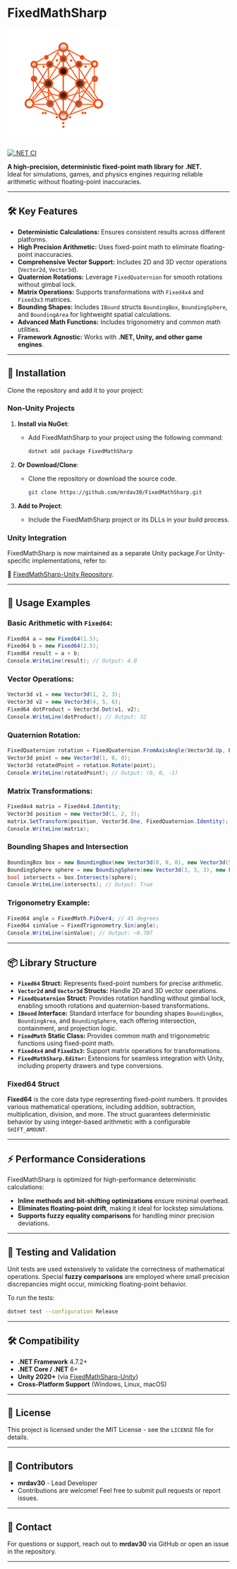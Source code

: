 FixedMathSharp
==============

![FixedMathSharp Icon](https://raw.githubusercontent.com/mrdav30/fixedmathsharp/main/icon.png)

[![.NET CI](https://github.com/mrdav30/FixedMathSharp/actions/workflows/dotnet.yml/badge.svg)](https://github.com/mrdav30/FixedMathSharp/actions/workflows/dotnet.yml)

**A high-precision, deterministic fixed-point math library for .NET.**  
Ideal for simulations, games, and physics engines requiring reliable arithmetic without floating-point inaccuracies.

---

## 🛠️ Key Features

- **Deterministic Calculations:** Ensures consistent results across different platforms. 
- **High Precision Arithmetic:** Uses fixed-point math to eliminate floating-point inaccuracies.
- **Comprehensive Vector Support:** Includes 2D and 3D vector operations (`Vector2d`, `Vector3d`).
- **Quaternion Rotations:** Leverage `FixedQuaternion` for smooth rotations without gimbal lock.
- **Matrix Operations:** Supports transformations with `Fixed4x4` and `Fixed3x3` matrices.
- **Bounding Shapes:** Includes `IBound` structs `BoundingBox`, `BoundingSphere`, and `BoundingArea` for lightweight spatial calculations.
- **Advanced Math Functions:** Includes trigonometry and common math utilities.
- **Framework Agnostic:** Works with **.NET, Unity, and other game engines**.

---

## 🚀 Installation


Clone the repository and add it to your project:

### Non-Unity Projects

1. **Install via NuGet**:
   - Add FixedMathSharp to your project using the following command:
   
     ```bash
     dotnet add package FixedMathSharp
     ```

2. **Or Download/Clone**:
   - Clone the repository or download the source code.
   
     ```bash
     git clone https://github.com/mrdav30/FixedMathSharp.git
     ```

3. **Add to Project**:

   - Include the FixedMathSharp project or its DLLs in your build process.

### Unity Integration

FixedMathSharp is now maintained as a separate Unity package.For Unity-specific implementations, refer to:

🔗 [FixedMathSharp-Unity Repository](https://github.com/mrdav30/FixedMathSharp-Unity).

---

## 📖 Usage Examples

### Basic Arithmetic with `Fixed64`:
```csharp
Fixed64 a = new Fixed64(1.5);
Fixed64 b = new Fixed64(2.5);
Fixed64 result = a + b;
Console.WriteLine(result); // Output: 4.0
```

### Vector Operations:
```csharp
Vector3d v1 = new Vector3d(1, 2, 3);
Vector3d v2 = new Vector3d(4, 5, 6);
Fixed64 dotProduct = Vector3d.Dot(v1, v2);
Console.WriteLine(dotProduct); // Output: 32
```

### Quaternion Rotation:
```csharp
FixedQuaternion rotation = FixedQuaternion.FromAxisAngle(Vector3d.Up, FixedMath.PiOver2); // 90 degrees around Y-axis
Vector3d point = new Vector3d(1, 0, 0);
Vector3d rotatedPoint = rotation.Rotate(point);
Console.WriteLine(rotatedPoint); // Output: (0, 0, -1)
```

### Matrix Transformations:
```csharp
Fixed4x4 matrix = Fixed4x4.Identity;
Vector3d position = new Vector3d(1, 2, 3);
matrix.SetTransform(position, Vector3d.One, FixedQuaternion.Identity);
Console.WriteLine(matrix);
```

### Bounding Shapes and Intersection
```csharp
BoundingBox box = new BoundingBox(new Vector3d(0, 0, 0), new Vector3d(5, 5, 5));
BoundingSphere sphere = new BoundingSphere(new Vector3d(3, 3, 3), new Fixed64(1));
bool intersects = box.Intersects(sphere);
Console.WriteLine(intersects); // Output: True
```

### Trigonometry Example:
```csharp
Fixed64 angle = FixedMath.PiOver4; // 45 degrees
Fixed64 sinValue = FixedTrigonometry.Sin(angle);
Console.WriteLine(sinValue); // Output: ~0.707
```

---

## 📦 Library Structure

- **`Fixed64` Struct:** Represents fixed-point numbers for precise arithmetic.
- **`Vector2d` and `Vector3d` Structs:** Handle 2D and 3D vector operations.
- **`FixedQuaternion` Struct:** Provides rotation handling without gimbal lock, enabling smooth rotations and quaternion-based transformations.
- **`IBound` Interface:** Standard interface for bounding shapes `BoundingBox`, `BoundingArea`, and `BoundingSphere`, each offering intersection, containment, and projection logic.
- **`FixedMath` Static Class:** Provides common math and trigonometric functions using fixed-point math.
- **`Fixed4x4` and `Fixed3x3`:** Support matrix operations for transformations.
- **`FixedMathSharp.Editor`:** Extensions for seamless integration with Unity, including property drawers and type conversions.

### Fixed64 Struct

**Fixed64** is the core data type representing fixed-point numbers. It 
provides various mathematical operations, including addition,
subtraction, multiplication, division, and more. The struct guarantees
deterministic behavior by using integer-based arithmetic with a
configurable `SHIFT_AMOUNT`.

---

## ⚡ Performance Considerations

FixedMathSharp is optimized for high-performance deterministic calculations:
- **Inline methods and bit-shifting optimizations** ensure minimal overhead.
- **Eliminates floating-point drift**, making it ideal for lockstep simulations.
- **Supports fuzzy equality comparisons** for handling minor precision deviations.

---

## 🧪 Testing and Validation

Unit tests are used extensively to validate the correctness of mathematical 
operations. Special **fuzzy comparisons** are employed where small precision 
discrepancies might occur, mimicking floating-point behavior.

To run the tests:
```bash
dotnet test --configuration Release
```

---

## 🛠️ Compatibility

- **.NET Framework** 4.7.2+
- **.NET Core / .NET** 6+
- **Unity 2020+** (via [FixedMathSharp-Unity](https://github.com/mrdav30/FixedMathSharp-Unity))
- **Cross-Platform Support** (Windows, Linux, macOS)

---

## 📄 License

This project is licensed under the MIT License - see the `LICENSE` file
for details.

---

## 👥 Contributors

- **mrdav30** - Lead Developer
- Contributions are welcome! Feel free to submit pull requests or report issues.

---

## 📧 Contact

For questions or support, reach out to **mrdav30** via GitHub or open an issue in the repository.

---
